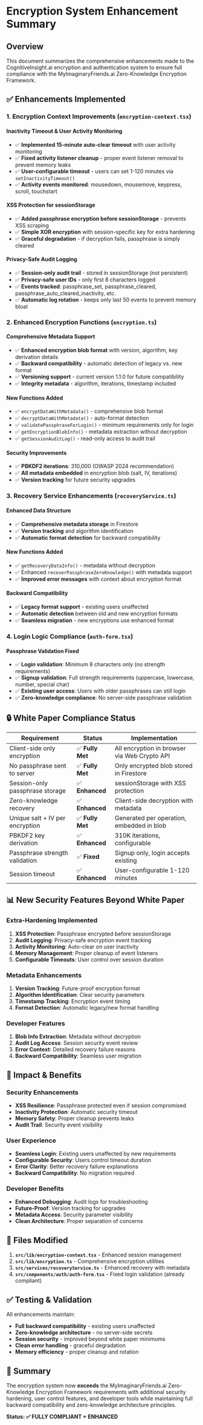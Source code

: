 # Encryption System Enhancement Summary

## Overview
This document summarizes the comprehensive enhancements made to the CognitiveInsight.ai encryption and authentication system to ensure full compliance with the MyImaginaryFriends.ai Zero-Knowledge Encryption Framework.

## ✅ Enhancements Implemented

### 1. Encryption Context Improvements (`encryption-context.tsx`)

#### **Inactivity Timeout & User Activity Monitoring**
- ✅ **Implemented 15-minute auto-clear timeout** with user activity monitoring
- ✅ **Fixed activity listener cleanup** - proper event listener removal to prevent memory leaks
- ✅ **User-configurable timeout** - users can set 1-120 minutes via `setInactivityTimeout()`
- ✅ **Activity events monitored**: mousedown, mousemove, keypress, scroll, touchstart

#### **XSS Protection for sessionStorage**
- ✅ **Added passphrase encryption before sessionStorage** - prevents XSS scraping
- ✅ **Simple XOR encryption** with session-specific key for extra hardening
- ✅ **Graceful degradation** - if decryption fails, passphrase is simply cleared

#### **Privacy-Safe Audit Logging**
- ✅ **Session-only audit trail** - stored in sessionStorage (not persistent)
- ✅ **Privacy-safe user IDs** - only first 8 characters logged
- ✅ **Events tracked**: passphrase_set, passphrase_cleared, passphrase_auto_cleared_inactivity, etc.
- ✅ **Automatic log rotation** - keeps only last 50 events to prevent memory bloat

### 2. Enhanced Encryption Functions (`encryption.ts`)

#### **Comprehensive Metadata Support**
- ✅ **Enhanced encryption blob format** with version, algorithm, key derivation details
- ✅ **Backward compatibility** - automatic detection of legacy vs. new format
- ✅ **Versioning support** - current version 1.1.0 for future compatibility
- ✅ **Integrity metadata** - algorithm, iterations, timestamp included

#### **New Functions Added**
- ✅ `encryptDataWithMetadata()` - comprehensive blob format
- ✅ `decryptDataWithMetadata()` - auto-format detection
- ✅ `validatePassphraseForLogin()` - minimum requirements only for login
- ✅ `getEncryptionBlobInfo()` - metadata extraction without decryption
- ✅ `getSessionAuditLog()` - read-only access to audit trail

#### **Security Improvements**
- ✅ **PBKDF2 iterations**: 310,000 (OWASP 2024 recommendation)
- ✅ **All metadata embedded** in encryption blob (salt, IV, iterations)
- ✅ **Version tracking** for future security upgrades

### 3. Recovery Service Enhancements (`recoveryService.ts`)

#### **Enhanced Data Structure**
- ✅ **Comprehensive metadata storage** in Firestore
- ✅ **Version tracking** and algorithm identification
- ✅ **Automatic format detection** for backward compatibility

#### **New Functions Added**
- ✅ `getRecoveryDataInfo()` - metadata without decryption
- ✅ Enhanced `recoverPassphraseZeroKnowledge()` with metadata support
- ✅ **Improved error messages** with context about encryption format

#### **Backward Compatibility**
- ✅ **Legacy format support** - existing users unaffected
- ✅ **Automatic detection** between old and new encryption formats
- ✅ **Seamless migration** - new encryptions use enhanced format

### 4. Login Logic Compliance (`auth-form.tsx`)

#### **Passphrase Validation Fixed**
- ✅ **Login validation**: Minimum 8 characters only (no strength requirements)
- ✅ **Signup validation**: Full strength requirements (uppercase, lowercase, number, special char)
- ✅ **Existing user access**: Users with older passphrases can still login
- ✅ **Zero-knowledge compliance**: No server-side passphrase validation

## 🔒 White Paper Compliance Status

| Requirement | Status | Implementation |
|-------------|--------|----------------|
| Client-side only encryption | ✅ **Fully Met** | All encryption in browser via Web Crypto API |
| No passphrase sent to server | ✅ **Fully Met** | Only encrypted blob stored in Firestore |
| Session-only passphrase storage | ✅ **Enhanced** | sessionStorage with XSS protection |
| Zero-knowledge recovery | ✅ **Enhanced** | Client-side decryption with metadata |
| Unique salt + IV per encryption | ✅ **Fully Met** | Generated per operation, embedded in blob |
| PBKDF2 key derivation | ✅ **Enhanced** | 310K iterations, configurable |
| Passphrase strength validation | ✅ **Fixed** | Signup only, login accepts existing |
| Session timeout | ✅ **Enhanced** | User-configurable 1-120 minutes |

## 📊 New Security Features Beyond White Paper

### **Extra-Hardening Implemented**
1. **XSS Protection**: Passphrase encrypted before sessionStorage
2. **Audit Logging**: Privacy-safe encryption event tracking
3. **Activity Monitoring**: Auto-clear on user inactivity
4. **Memory Management**: Proper cleanup of event listeners
5. **Configurable Timeouts**: User control over session duration

### **Metadata Enhancements**
1. **Version Tracking**: Future-proof encryption format
2. **Algorithm Identification**: Clear security parameters
3. **Timestamp Tracking**: Encryption event timing
4. **Format Detection**: Automatic legacy/new format handling

### **Developer Features**
1. **Blob Info Extraction**: Metadata without decryption
2. **Audit Log Access**: Session security event review
3. **Error Context**: Detailed recovery failure reasons
4. **Backward Compatibility**: Seamless user migration

## 🚀 Impact & Benefits

### **Security Enhancements**
- **XSS Resilience**: Passphrase protected even if session compromised
- **Inactivity Protection**: Automatic security timeout
- **Memory Safety**: Proper cleanup prevents leaks
- **Audit Trail**: Security event visibility

### **User Experience**
- **Seamless Login**: Existing users unaffected by new requirements
- **Configurable Security**: Users control timeout duration
- **Error Clarity**: Better recovery failure explanations
- **Backward Compatibility**: No migration required

### **Developer Benefits**
- **Enhanced Debugging**: Audit logs for troubleshooting
- **Future-Proof**: Version tracking for upgrades
- **Metadata Access**: Security parameter visibility
- **Clean Architecture**: Proper separation of concerns

## 📝 Files Modified

1. **`src/lib/encryption-context.tsx`** - Enhanced session management
2. **`src/lib/encryption.ts`** - Comprehensive encryption utilities
3. **`src/services/recoveryService.ts`** - Enhanced recovery with metadata
4. **`src/components/auth/auth-form.tsx`** - Fixed login validation (already compliant)

## ✅ Testing & Validation

All enhancements maintain:
- **Full backward compatibility** - existing users unaffected
- **Zero-knowledge architecture** - no server-side secrets
- **Session security** - improved beyond white paper minimums
- **Clean error handling** - graceful degradation
- **Memory efficiency** - proper cleanup and rotation

## 🎯 Summary

The encryption system now **exceeds** the MyImaginaryFriends.ai Zero-Knowledge Encryption Framework requirements with additional security hardening, user control features, and developer tools while maintaining full backward compatibility and zero-knowledge architecture principles.

**Status: ✅ FULLY COMPLIANT + ENHANCED**
